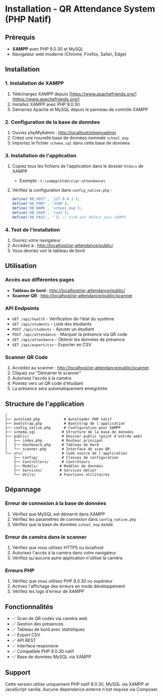 # Installation - QR Attendance System (PHP Natif)

## Prérequis

- **XAMPP** avec PHP 8.0.30 et MySQL
- Navigateur web moderne (Chrome, Firefox, Safari, Edge)

## Installation

### 1. Installation de XAMPP

1. Téléchargez XAMPP depuis [https://www.apachefriends.org/](https://www.apachefriends.org/)
2. Installez XAMPP avec PHP 8.0.30
3. Démarrez Apache et MySQL depuis le panneau de contrôle XAMPP

### 2. Configuration de la base de données

1. Ouvrez phpMyAdmin : [http://localhost/phpmyadmin](http://localhost/phpmyadmin)
2. Créez une nouvelle base de données nommée `school_mvp`
3. Importez le fichier `schema.sql` dans cette base de données

### 3. Installation de l'application

1. Copiez tous les fichiers de l'application dans le dossier `htdocs` de XAMPP
   - Exemple : `C:\xampp\htdocs\qr-attendance\`

2. Vérifiez la configuration dans `config_native.php` :
   ```php
   define('DB_HOST', '127.0.0.1');
   define('DB_PORT', '3306');
   define('DB_NAME', 'school_mvp');
   define('DB_USER', 'root');
   define('DB_PASS', ''); // Vide par défaut pour XAMPP
   ```

### 4. Test de l'installation

1. Ouvrez votre navigateur
2. Accédez à : [http://localhost/qr-attendance/public/](http://localhost/qr-attendance/public/)
3. Vous devriez voir le tableau de bord

## Utilisation

### Accès aux différentes pages

- **Tableau de bord** : [http://localhost/qr-attendance/public/](http://localhost/qr-attendance/public/)
- **Scanner QR** : [http://localhost/qr-attendance/public/scanner](http://localhost/qr-attendance/public/scanner)

### API Endpoints

- `GET /api/health` - Vérification de l'état du système
- `GET /api/students` - Liste des étudiants
- `POST /api/students` - Ajouter un étudiant
- `POST /api/attendance` - Marquer la présence via QR code
- `GET /api/attendance` - Obtenir les données de présence
- `GET /api/export/csv` - Exporter en CSV

### Scanner QR Code

1. Accédez au scanner : [http://localhost/qr-attendance/public/scanner](http://localhost/qr-attendance/public/scanner)
2. Cliquez sur "Démarrer le scanner"
3. Autorisez l'accès à la caméra
4. Pointez vers un QR code d'étudiant
5. La présence sera automatiquement enregistrée

## Structure de l'application

```
/
├── autoload.php           # Autoloader PHP natif
├── bootstrap.php          # Bootstrap de l'application
├── config_native.php      # Configuration pour XAMPP
├── schema.sql            # Structure de la base de données
├── public/               # Dossier public (point d'entrée web)
│   ├── index.php         # Routeur principal
│   ├── dashboard.php     # Tableau de bord
│   └── scanner.php       # Interface de scan QR
└── src/                  # Code source de l'application
    ├── Config/           # Classes de configuration
    ├── Controllers/      # Contrôleurs
    ├── Models/          # Modèles de données
    ├── Services/        # Services métier
    └── Utils/           # Fonctions utilitaires
```

## Dépannage

### Erreur de connexion à la base de données

1. Vérifiez que MySQL est démarré dans XAMPP
2. Vérifiez les paramètres de connexion dans `config_native.php`
3. Vérifiez que la base de données `school_mvp` existe

### Erreur de caméra dans le scanner

1. Vérifiez que vous utilisez HTTPS ou localhost
2. Autorisez l'accès à la caméra dans votre navigateur
3. Vérifiez qu'aucune autre application n'utilise la caméra

### Erreurs PHP

1. Vérifiez que vous utilisez PHP 8.0.30 ou supérieur
2. Activez l'affichage des erreurs en mode développement
3. Vérifiez les logs d'erreur de XAMPP

## Fonctionnalités

- ✅ Scan de QR codes via caméra web
- ✅ Gestion des présences
- ✅ Tableau de bord avec statistiques
- ✅ Export CSV
- ✅ API REST
- ✅ Interface responsive
- ✅ Compatible PHP 8.0.30 natif
- ✅ Base de données MySQL via XAMPP

## Support

Cette version utilise uniquement PHP natif 8.0.30, MySQL via XAMPP et JavaScript vanilla. 
Aucune dépendance externe n'est requise via Composer.
